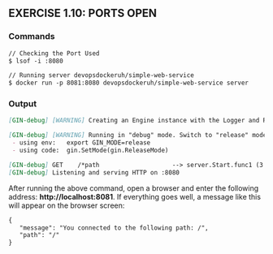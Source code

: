 ## EXERCISE 1.10: PORTS OPEN

### Commands
```markdown
// Checking the Port Used
$ lsof -i :8080

// Running server devopsdockeruh/simple-web-service
$ docker run -p 8081:8080 devopsdockeruh/simple-web-service server
```
### Output
```markdown
[GIN-debug] [WARNING] Creating an Engine instance with the Logger and Recovery middleware already attached.

[GIN-debug] [WARNING] Running in "debug" mode. Switch to "release" mode in production.
 - using env:   export GIN_MODE=release
 - using code:  gin.SetMode(gin.ReleaseMode)

[GIN-debug] GET    /*path                    --> server.Start.func1 (3 handlers)
[GIN-debug] Listening and serving HTTP on :8080
```
After running the above command, open a browser and enter the following address: <strong>http://localhost:8081</strong>. If everything goes well, a message like this will appear on the browser screen:
```markdown
{
   "message": "You connected to the following path: /",
   "path": "/"
} 
```


